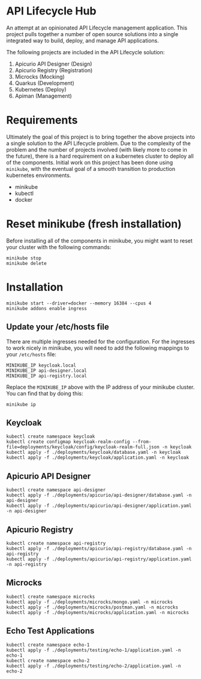 # API Lifecycle Hub

An attempt at an opinionated API Lifecycle management application.  This project
pulls together a number of open source solutions into a single integrated way to
build, deploy, and manage API applications.

The following projects are included in the API Lifecycle solution:

1. Apicurio API Designer (Design)
2. Apicurio Registry (Registration)
3. Microcks (Mocking)
4. Quarkus (Development)
5. Kubernetes (Deploy)
6. Apiman (Management)

# Requirements

Ultimately the goal of this project is to bring together the above projects into
a single solution to the API Lifecycle problem.  Due to the complexity of the 
problem and the number of projects involved (with likely more to come in the future),
there is a hard requirement on a kubernetes cluster to deploy all of the components.
Initial work on this project has been done using `minikube`, with the eventual goal
of a smooth transition to production kubernetes environments.

* minikube
* kubectl
* docker

# Reset minikube (fresh installation)

Before installing all of the components in minikube, you might want to reset your 
cluster with the following commands:

    minikube stop
    minikube delete

# Installation

    minikube start --driver=docker --memory 16384 --cpus 4
    minikube addons enable ingress

## Update your /etc/hosts file

There are multiple ingresses needed for the configuration.  For the ingresses to work 
nicely in minikube, you will need to add the following mappings to your `/etc/hosts`
file:

    MINIKUBE_IP keycloak.local
    MINIKUBE_IP api-designer.local
    MINIKUBE_IP api-registry.local

Replace the `MINIKUBE_IP` above with the IP address of your minikube cluster.  You can
find that by doing this:

    minikube ip

## Keycloak

    kubectl create namespace keycloak
    kubectl create configmap keycloak-realm-config --from-file=deployments/keycloak/config/keycloak-realm-full.json -n keycloak
    kubectl apply -f ./deployments/keycloak/database.yaml -n keycloak
    kubectl apply -f ./deployments/keycloak/application.yaml -n keycloak

## Apicurio API Designer

    kubectl create namespace api-designer
    kubectl apply -f ./deployments/apicurio/api-designer/database.yaml -n api-designer
    kubectl apply -f ./deployments/apicurio/api-designer/application.yaml -n api-designer

## Apicurio Registry

    kubectl create namespace api-registry
    kubectl apply -f ./deployments/apicurio/api-registry/database.yaml -n api-registry
    kubectl apply -f ./deployments/apicurio/api-registry/application.yaml -n api-registry

## Microcks

    kubectl create namespace microcks
    kubectl apply -f ./deployments/microcks/mongo.yaml -n microcks
    kubectl apply -f ./deployments/microcks/postman.yaml -n microcks
    kubectl apply -f ./deployments/microcks/application.yaml -n microcks

## Echo Test Applications

    kubectl create namespace echo-1
    kubectl apply -f ./deployments/testing/echo-1/application.yaml -n echo-1
    kubectl create namespace echo-2
    kubectl apply -f ./deployments/testing/echo-2/application.yaml -n echo-2
